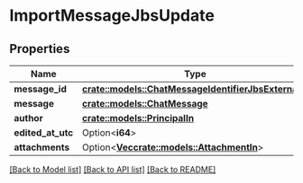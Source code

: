 # ImportMessageJbsUpdate

## Properties

Name | Type | Description | Notes
------------ | ------------- | ------------- | -------------
**message_id** | [**crate::models::ChatMessageIdentifierJbsExternalId**](ChatMessageIdentifierJbsExternalId.md) |  | 
**message** | [**crate::models::ChatMessage**](ChatMessage.md) |  | 
**author** | [**crate::models::PrincipalIn**](PrincipalIn.md) |  | 
**edited_at_utc** | Option<**i64**> |  | [optional]
**attachments** | Option<[**Vec<crate::models::AttachmentIn>**](AttachmentIn.md)> |  | [optional]

[[Back to Model list]](../README.md#documentation-for-models) [[Back to API list]](../README.md#documentation-for-api-endpoints) [[Back to README]](../README.md)


